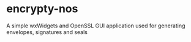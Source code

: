 # encrypty-nos
A simple wxWidgets and OpenSSL GUI application used for generating envelopes, signatures and seals
